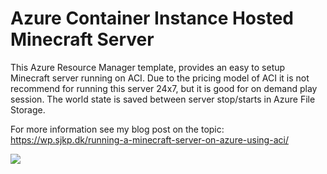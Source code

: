 # Azure Container Instance Hosted Minecraft Server
This Azure Resource Manager template, provides an easy to setup Minecraft server running on ACI. Due to the pricing model of ACI it is not recommend for running this server 24x7, but it is good for on demand play session. The world state is saved between server stop/starts in Azure File Storage. 

For more information see my blog post on the topic: https://wp.sjkp.dk/running-a-minecraft-server-on-azure-using-aci/

<a href="https://portal.azure.com/#create/Microsoft.Template/uri/https%3A%2F%2Fraw.githubusercontent.com%2Fsjkp%2Fazure-arm-aci-minecraft-server%2Fmaster%2Fazuredeploy.json" target="_blank"><img src="http://azuredeploy.net/deploybutton.png"/></a>